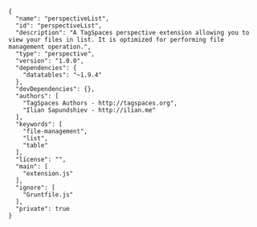     {
      "name": "perspectiveList",
      "id": "perspectiveList",
      "description": "A TagSpaces perspective extension allowing you to view your files in list. It is optimized for performing file management operation.",
      "type": "perspective",
      "version": "1.0.0",
      "dependencies": {
        "datatables": "~1.9.4"
      },
      "devDependencies": {},
      "authors": [
        "TagSpaces Authors - http://tagspaces.org",
        "Ilian Sapundshiev - http://ilian.me"
      ],
      "keywords": [
        "file-management",
        "list",
        "table"
      ],
      "license": "",
      "main": [
        "extension.js"
      ],
      "ignore": [
        "Gruntfile.js"
      ],
      "private": true
    }
